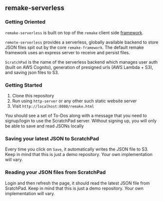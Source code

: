 ## remake-serverless

### Getting Oriented

`remake-serverless` is built on top of the `remake` client side [framework](https://github.com/remake/remake-framework). 

`remote-serverless` provides a serverless, globally available backend to store JSON files spit out by the core `remake-framework`. The default remake framework uses an express server to receive and persist files.

`ScratchPad` is the name of the serverless backend which manages user auth (built on AWS Cognito), generation of presigned urls (AWS Lambda + S3), and saving json files to S3.

### Getting Started

1. Clone this repository
2. Run using `http-server` or any other such static website server
3. Visit `http://localhost:8080/remake.html`

You should see a set of To-Dos along with a message that you need to signup/login to use the ScratchPad server. Without signing up, you will only be able to save and read JSONs locally

### Saving your latest JSON to ScratchPad

Every time you click on `Save`, it automatically writes the JSON file to S3. Keep in mind that this is just a demo repository. Your own implementation will vary.

### Reading your JSON files from ScratchPad

Login and then refresh the page, it should read the latest JSON file from SratchPad. Keep in mind that this is just a demo repository. Your own implementation will vary.
